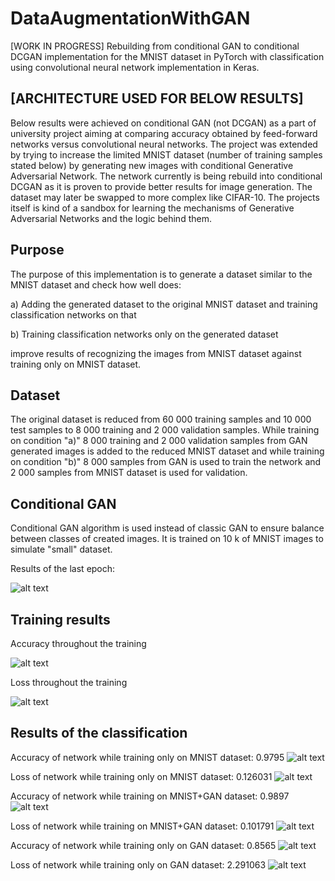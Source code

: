 # DataAugmentationWithGAN
[WORK IN PROGRESS]
Rebuilding from conditional GAN to conditional DCGAN implementation for the MNIST dataset in PyTorch with classification using convolutional neural network implementation in Keras.



## [ARCHITECTURE USED FOR BELOW RESULTS]
Below results were achieved on conditional GAN (not DCGAN) as a part of university project aiming at comparing accuracy obtained by feed-forward networks versus convolutional neural networks. The project was extended by trying to increase the limited MNIST dataset (number of training samples stated below) by generating new images with conditional Generative Adversarial Network. The network currently is being rebuild into conditional DCGAN as it is proven to provide better results for image generation. The dataset may later be swapped to more complex like CIFAR-10. The projects itself is kind of a sandbox for learning the mechanisms of Generative Adversarial Networks and the logic behind them.

## Purpose
The purpose of this implementation is to generate a dataset similar to the MNIST
dataset and check how well does:

a) Adding the generated dataset to the original MNIST dataset and training classification networks on that

b) Training classification networks only on the generated dataset

improve results of recognizing the images from MNIST dataset against training only on MNIST dataset.

## Dataset

The original dataset is reduced from 60 000 training samples and 10 000 test samples
to 8 000 training and 2 000 validation samples.
While training on condition "a)" 8 000 training and 2 000 validation samples from GAN generated images is added to the reduced MNIST dataset and while training on condition "b)" 8 000 samples from GAN is used to train the network and 2 000 samples from MNIST dataset is used for validation.

## Conditional GAN
Conditional GAN algorithm is used instead of classic GAN to ensure balance
between classes of created images.
It is trained on 10 k of MNIST images to simulate "small" dataset.

Results of the last epoch:

![alt text](https://github.com/Jkeezuz/MNIST_GAN/raw/master/GAN_RESULTS/GAN_SAMPLES/samples/last_epoch.png "Logo Title Text 1")

## Training results

Accuracy throughout the training

![alt text](https://github.com/Jkeezuz/MNIST_GAN/raw/master/GAN_RESULTS/GAN_SAVES/save/accuracy.png  "Logo Title Text 1")

Loss throughout the training

![alt text](https://github.com/Jkeezuz/MNIST_GAN/raw/master/GAN_RESULTS/GAN_SAVES/save/loss.png  "Logo Title Text 1")

## Results of the classification
Accuracy of network while training only on MNIST dataset: 0.9795
![alt text](https://github.com/Jkeezuz/MNIST_GAN/raw/master/ALL_RESULTS/cnnnetacc.png "Logo Title Text 1")

Loss of network while training only on MNIST dataset: 0.126031
![alt text](https://github.com/Jkeezuz/MNIST_GAN/raw/master/ALL_RESULTS/cnnnetloss.png "Logo Title Text 1")

Accuracy of network while training on MNIST+GAN dataset: 0.9897
![alt text](https://github.com/Jkeezuz/MNIST_GAN/raw/master/ALL_RESULTS/cnn_mixednetacc.png "Logo Title Text 1")

Loss of network while training on MNIST+GAN dataset: 0.101791
![alt text](https://github.com/Jkeezuz/MNIST_GAN/raw/master/ALL_RESULTS/cnn_mixednetloss.png "Logo Title Text 1")

Accuracy of network while training only on GAN dataset: 0.8565
![alt text](https://github.com/Jkeezuz/MNIST_GAN/raw/master/ALL_RESULTS/cnn_gannetacc.png "Logo Title Text 1")

Loss of network while training only on GAN dataset: 2.291063
![alt text](https://github.com/Jkeezuz/MNIST_GAN/raw/master/ALL_RESULTS/cnn_gannetloss.png "Logo Title Text 1")
